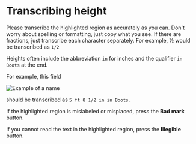# Transcribing height

Please transcribe the highlighted region as accurately as you can. Don't worry about spelling or formatting, just copy what you see. If there are fractions, just transcribe each character separately. For example, &#189; would be transcribed as `1/2`

Heights often include the abbreviation `in` for inches and the qualifier `in Boots` at the end.

For example, this field

![Example of a name](/images/cedt_height.png)

should be transcribed as `5 ft 8 1/2 in in Boots`.

If the highlighted region is mislabeled or misplaced, press the **Bad mark** button.

If you cannot read the text in the highlighted region, press the **Illegible** button.